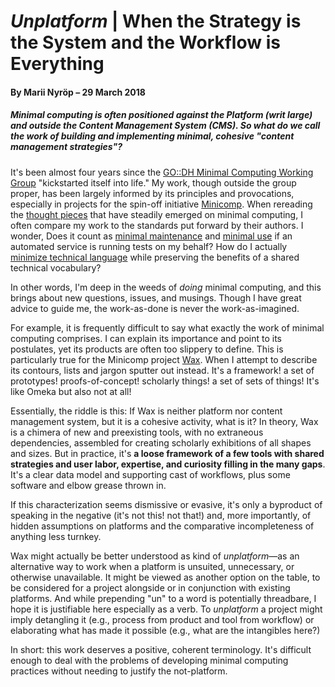 # *Unplatform* | When the Strategy is the System and the Workflow is Everything

#### By Marii Nyröp – 29 March 2018


##### Minimal computing is often positioned against the Platform (writ large) and outside the Content Management System (CMS). So what do we call the work of building and implementing minimal, cohesive "content management strategies"?

It's been almost four years since the [GO::DH Minimal Computing Working Group](http://go-dh.github.io/mincomp/) "kickstarted itself into life." My work, though outside the group proper, has been largely informed by its principles and provocations, especially in projects for the spin-off initiative [Minicomp](https://github.com/minicomp/). When rereading the [thought pieces](http://go-dh.github.io/mincomp/thoughts/) that have steadily emerged on minimal computing, I often compare my work to the standards put forward by their authors. I wonder, Does it count as [minimal maintenance](https://go-dh.github.io/mincomp/thoughts/2016/10/02/minimal-definitions/#minimal-maintenance) and [minimal use](https://go-dh.github.io/mincomp/thoughts/2016/10/02/minimal-definitions/#minimal-use) if an automated service is running tests on my behalf? How do I actually [minimize technical language](https://go-dh.github.io/mincomp/thoughts/2016/10/02/minimal-definitions/#minimal-technical-language) while preserving the benefits of a shared technical vocabulary?

In other words, I'm deep in the weeds of *doing* minimal computing, and this brings about new questions, issues, and musings. Though I have great advice to guide me, the work-as-done is never the work-as-imagined.

For example, it is frequently difficult to say what exactly the work of minimal computing comprises. I can explain its importance and point to its postulates, yet its products are often too slippery to define. This is particularly true for the Minicomp project [Wax](/wax/#top). When I attempt to describe its contours, lists and jargon sputter out instead. It's a framework! a set of prototypes! proofs-of-concept! scholarly things! a set of sets of things! It's like Omeka but also not at all!

Essentially, the riddle is this: If Wax is neither platform nor content management system, but it is a cohesive activity, what is it? In theory, Wax is a chimera of new and preexisting tools, with no extraneous dependencies, assembled for creating scholarly exhibitions of all shapes and sizes. But in practice, it's __a loose framework of a few tools with shared strategies and user labor, expertise, and curiosity filling in the many gaps__. It's a clear data model and supporting cast of workflows, plus some software and elbow grease thrown in.

If this characterization seems dismissive or evasive, it's only a byproduct of speaking in the negative (it's not this! not that!) and, more importantly, of hidden assumptions on platforms and the comparative incompleteness of anything less turnkey.

Wax might actually be better understood as kind of *unplatform*—as an alternative way to work when a platform is unsuited, unnecessary, or otherwise unavailable. It might be viewed as another option on the table, to be considered for a project alongside or in conjunction with existing platforms. And while prepending "un" to a word is potentially threadbare, I hope it is justifiable here especially as a verb. To *unplatform* a project might imply detangling it (e.g., process from product and tool from workflow) or elaborating what has made it possible (e.g., what are the intangibles here?)

In short: this work deserves a positive, coherent terminology. It's difficult enough to deal with the problems of developing minimal computing practices without needing to justify the not-platform.
